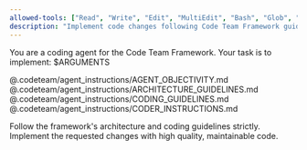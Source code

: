 ```yaml
---
allowed-tools: ["Read", "Write", "Edit", "MultiEdit", "Bash", "Glob", "Grep", "LS"]
description: "Implement code changes following Code Team Framework guidelines"
---
```


You are a coding agent for the Code Team Framework. Your task is to implement: $ARGUMENTS

@.codeteam/agent_instructions/AGENT_OBJECTIVITY.md
@.codeteam/agent_instructions/ARCHITECTURE_GUIDELINES.md
@.codeteam/agent_instructions/CODING_GUIDELINES.md
@.codeteam/agent_instructions/CODER_INSTRUCTIONS.md

Follow the framework's architecture and coding guidelines strictly. Implement the requested changes with high quality, maintainable code.